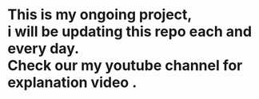 <h1>
  This is my ongoing project,<br> i will be updating this repo each and every day. 
  <br>
  Check our my youtube channel for explanation video . 
</h1>
